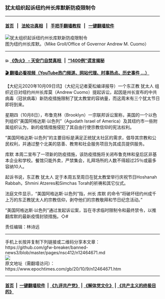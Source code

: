 ### 犹太组织起诉纽约州长库默新防疫限制令
------------------------

#### [首页](https://github.com/gfw-breaker/banned-news3/blob/master/README.md) &nbsp;&nbsp;|&nbsp;&nbsp; [法轮功真相](https://github.com/begood0513/basic/blob/master/README.md)  &nbsp;&nbsp;|&nbsp;&nbsp; [手把手翻墙教程](https://github.com/gfw-breaker/guides/wiki)  &nbsp;&nbsp;|&nbsp;&nbsp; [一键翻墙软件](https://github.com/gfw-breaker/nogfw/blob/master/README.md)  



<div><img alt="犹太组织起诉纽约州长库默新防疫限制令" class="attachment-djy_600_400 size-djy_600_400 wp-post-image" src="https://i.epochtimes.com/assets/uploads/2020/09/a6c012466986220d6d70aa8704ba6040-600x400.jpg"/>
<div class="caption">
 图为纽约州长库默。（Mike Groll/Office of Governor Andrew M. Cuomo）
</div></div><hr/>

#### 💥 [《伪火》 - 天安门自焚真相 ](http://158.247.195.190:10000/videos/blog/weihuo.html)&nbsp; |&nbsp; [“1400例”谎言揭秘  ](http://158.247.195.190:10000/videos/blog/jiexi1400.html)

#### [ 🎬  翻墙必看视频（YouTube热门频道、网站代理、时事热点、历史事件 ...）](https://github.com/gfw-breaker/links/blob/master/banned.md)

<div><p>
 【大纪元2020年10月09日讯】（大纪元记者夏松编译报导）一个东正教
 <ok href="https://www.epochtimes.com/gb/tag/%E7%8A%B9%E5%A4%AA%E4%BA%BA.html">
  犹太人
 </ok>
 组织近日对纽约州州长库莫（Andrew Cuomo）提起诉讼，起因是州长宣布的中共病毒（冠状病毒）新防疫措施限制了犹太教堂的容纳量，而这周末有三个犹太节日即将到来。
</p>
<p>
 星期四（10月8日），布鲁克林（Brooklyn）一宗联邦诉讼案称，美国的一个以色列组织“美国阿格达斯·以色列”（Agudath Israel of America）及其纽约市一些附属组织认为，新的疫情措施侵犯了其自由行使宗教信仰的宪法权利。
</p>
<p>
 “美国阿格达斯·以色列”的主要目标是满足正统犹太社区的需求，倡导其宗教和公民权利，并通过整个北美的慈善、教育和社会服务项目为其成员提供服务。
</p>
<p>
 <ok href="https://www.epochtimes.com/gb/tag/%E5%BA%93%E9%BB%98.html">
  库默
 </ok>
 本周二宣布了一项新的防疫措施，该防疫措施将关闭布鲁克林和皇后区非基本企业和学校。餐馆只能外卖，严禁集会，礼拜场所的人数不得超过25％或最多容纳10人。
</p>
<p>
 起诉书说，东正教
 <ok href="https://www.epochtimes.com/gb/tag/%E7%8A%B9%E5%A4%AA%E4%BA%BA.html">
  犹太人
 </ok>
 定于本周五至周日在犹太教堂举行庆祝节日Hoshanah Rabbah，Shmini Atzeres和Simchas Torah的祈祷和其它仪式。
</p>
<p>
 法庭文件显示，“美国阿格达斯·以色列”指，州长
 <ok href="https://www.epochtimes.com/gb/tag/%E5%BA%93%E9%BB%98.html">
  库默
 </ok>
 的命令“将破坏纽约州成千上万的东正教犹太人的宗教信仰，剥夺他们的宗教敬拜和节日纪念活动。”
</p>
<p>
 “美国阿格达斯·以色列”通过发起诉讼案，旨在寻求临时限制令和最终禁令，以推翻库默的最新疫情封锁措施。◇#
</p>
<p>
 责任编辑：林诗远
</p>
</div>
<hr/>
手机上长按并复制下列链接或二维码分享本文章：<br/>
https://github.com/gfw-breaker/banned-news3/blob/master/pages/nsc412/n12464671.md <br/>
<a href='https://github.com/gfw-breaker/banned-news3/blob/master/pages/nsc412/n12464671.md'><img src='https://github.com/gfw-breaker/banned-news3/blob/master/pages/nsc412/n12464671.md.png'/></a> <br/>
原文地址（需翻墙访问）：https://www.epochtimes.com/gb/20/10/9/n12464671.htm


------------------------
#### [首页](https://github.com/gfw-breaker/banned-news3/blob/master/README.md) &nbsp;|&nbsp; [一键翻墙软件](https://github.com/gfw-breaker/nogfw/blob/master/README.md) &nbsp;| [《九评共产党》](https://github.com/gfw-breaker/9ping.md/blob/master/README.md#九评之一评共产党是什么) | [《解体党文化》](https://github.com/gfw-breaker/jtdwh.md/blob/master/README.md) | [《共产主义的终极目的》](https://github.com/gfw-breaker/gczydzjmd.md/blob/master/README.md)


<img src='http://gfw-breaker.win/banned-news3/pages/nsc412/n12464671.md' width='0px' height='0px'/>